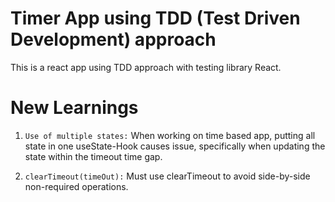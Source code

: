 # Timer App using TDD (Test Driven Development) approach

This is a react app using TDD approach with testing library React.

# New Learnings

1. `Use of multiple states:` When working on time based app, putting all state in one useState-Hook causes issue, specifically when updating the state within the timeout time gap.

2. `clearTimeout(timeOut):` Must use clearTimeout to avoid side-by-side non-required operations.
